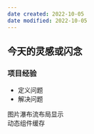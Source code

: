 ```yaml
---
date created: 2022-10-05
date modified: 2022-10-05
---
```


## 今天的灵感或闪念

### 项目经验

- 定义问题
- 解决问题

图片瀑布流布局显示  
动态组件缓存
